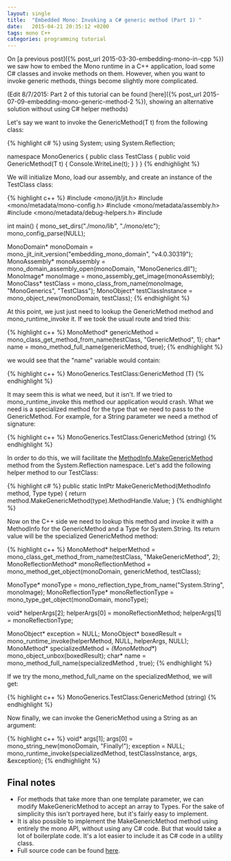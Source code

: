 ```yaml
---
layout: single
title:  "Embedded Mono: Invoking a C# generic method (Part 1) "
date:   2015-04-21 20:35:12 +0200
tags: mono C++
categories: programming tutorial
---
```


On [a previous post]({% post_url 2015-03-30-embedding-mono-in-cpp %}) we saw how to embed the Mono runtime in a C++ application, load some C# classes and invoke methods on them. However, when you want to invoke generic methods, things become slightly more complicated.

(Edit 8/7/2015: Part 2 of this tutorial can be found [here]({% post_url 2015-07-09-embedding-mono-generic-method-2 %}), showing an alternative solution without using C# helper methods)

Let's say we want to invoke the GenericMethod<T>(T t) from the following class:


{% highlight c# %}
using System;
using System.Reflection;

namespace MonoGenerics
{
  public class TestClass
  {
    public void GenericMethod(T t)
    {
      Console.WriteLine(t);
    }
  }
}
{% endhighlight %}

We will initialize Mono, load our assembly, and create an instance of the TestClass class:

{% highlight c++ %}
#include <mono/jit/jit.h>
#include <mono/metadata/mono-config.h>
#include <mono/metadata/assembly.h>
#include <mono/metadata/debug-helpers.h>
#include <string>

int main()
{
  mono_set_dirs("./mono/lib", "./mono/etc");
  mono_config_parse(NULL);

  MonoDomain* monoDomain = mono_jit_init_version("embedding_mono_domain",
                                                 "v4.0.30319");
  MonoAssembly* monoAssembly = mono_domain_assembly_open(monoDomain,
                                                         "MonoGenerics.dll");
  MonoImage* monoImage = mono_assembly_get_image(monoAssembly);
  MonoClass* testClass = mono_class_from_name(monoImage,
                                              "MonoGenerics",
                                              "TestClass");
  MonoObject* testClassInstance = mono_object_new(monoDomain, testClass);
{% endhighlight %}

At this point, we just just need to lookup the GenericMethod method and mono_runtime_invoke it. If we took the usual route and tried this:

{% highlight c++ %}
MonoMethod* genericMethod = mono_class_get_method_from_name(testClass, 
                                                            "GenericMethod", 
                                                            1);
char* name = mono_method_full_name(genericMethod, true);
{% endhighlight %}

we would see that the "name" variable would contain:

{% highlight c++ %}
MonoGenerics.TestClass:GenericMethod<T> (T)
{% endhighlight %}

It may seem this is what we need, but it isn't. If we tried to mono_runtime_invoke this method our application would crash. What we need is a specialized method for the type that we need to pass to the GenericMethod. For example, for a String parameter we need a method of signature:

{% highlight c++ %}
MonoGenerics.TestClass:GenericMethod<string> (string)
{% endhighlight %}

In order to do this, we will facilitate the [MethodInfo.MakeGenericMethod](https://msdn.microsoft.com/en-us/library/system.reflection.methodinfo.makegenericmethod(v=vs.110).aspx) method from the System.Reflection namespace. Let's add the following helper method to our TestClass:

{% highlight c# %}
public static IntPtr MakeGenericMethod(MethodInfo method, Type type)
{
  return method.MakeGenericMethod(type).MethodHandle.Value;
}
{% endhighlight %}

Now on the C++ side we need to lookup this method and invoke it with a MethodInfo for the GenericMethod and a Type for System.String. Its return value will be the specialized GenericMethod method:

{% highlight c++ %}
MonoMethod* helperMethod = mono_class_get_method_from_name(testClass,
                                                           "MakeGenericMethod",
                                                           2);
MonoReflectionMethod* monoReflectionMethod = mono_method_get_object(monoDomain,
                                                                    genericMethod,
                                                                    testClass);

MonoType* monoType = mono_reflection_type_from_name("System.String", 
                                                     monoImage);
MonoReflectionType* monoReflectionType = mono_type_get_object(monoDomain,
                                                              monoType);

void* helperArgs[2];
helperArgs[0] = monoReflectionMethod;
helperArgs[1] = monoReflectionType;

MonoObject* exception = NULL;
MonoObject* boxedResult = mono_runtime_invoke(helperMethod, 
                                              NULL, 
                                              helperArgs, 
                                              NULL);
MonoMethod* specializedMethod = *(MonoMethod**) mono_object_unbox(boxedResult);
char* name = mono_method_full_name(specializedMethod , true);
{% endhighlight %}

If we try the mono_method_full_name on the specializedMethod, we will get:

{% highlight c++ %}
MonoGenerics.TestClass:GenericMethod<string> (string)
{% endhighlight %}


Now finally, we can invoke the GenericMethod using a String as an argument:

{% highlight c++ %}
void* args[1];
args[0] = mono_string_new(monoDomain, "Finally!");
exception = NULL;
mono_runtime_invoke(specializedMethod, testClassInstance, args, &exception);
{% endhighlight %}

## Final notes
* For methods that take more than one template parameter, we can modify MakeGenericMethod to accept an array to Types. For the sake of simplicity this isn't portrayed here, but it's fairly easy to implement.
* It is also possible to implement the MakeGenericMethod method using entirely the mono API, without using any C# code. But that would take a lot of boilerplate code. It's a lot easier to include it as C# code in a utility class.
* Full source code can be found [here](https://gist.github.com/gedim21/c50e46173e9e55083ed4).
